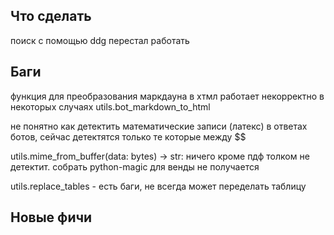 ## Что сделать

поиск с помощью ddg перестал работать

## Баги

функция для преобразования маркдауна в хтмл работает некорректно в некоторых случаях
   utils.bot_markdown_to_html

не понятно как детектить математические записи (латекс) в ответах ботов, сейчас детектятся только те которые между $$

utils.mime_from_buffer(data: bytes) -> str:
   ничего кроме пдф толком не детектит. собрать python-magic для венды не получается

utils.replace_tables - есть баги, не всегда может переделать таблицу

## Новые фичи

